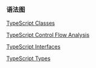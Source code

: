 ### 语法图

[TypeScript Classes](./img/TypeScript%20Classes.png)

[TypeScript Control Flow Analysis](./img/TypeScript%20Control%20Flow%20Analysis.png)

[TypeScript Interfaces](./img/TypeScript%20Interfaces.png)

[TypeScript Types](./img/TypeScript%20Types.png)
